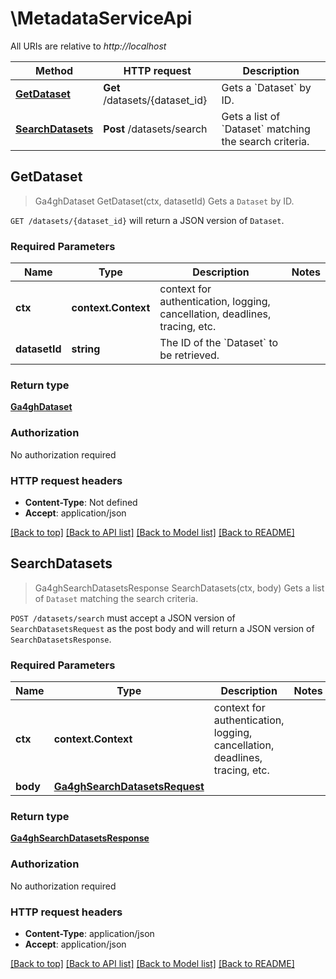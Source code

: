 # \MetadataServiceApi

All URIs are relative to *http://localhost*

Method | HTTP request | Description
------------- | ------------- | -------------
[**GetDataset**](MetadataServiceApi.md#GetDataset) | **Get** /datasets/{dataset_id} | Gets a &#x60;Dataset&#x60; by ID.
[**SearchDatasets**](MetadataServiceApi.md#SearchDatasets) | **Post** /datasets/search | Gets a list of &#x60;Dataset&#x60; matching the search criteria.



## GetDataset

> Ga4ghDataset GetDataset(ctx, datasetId)
Gets a `Dataset` by ID.

`GET /datasets/{dataset_id}` will return a JSON version of `Dataset`.

### Required Parameters


Name | Type | Description  | Notes
------------- | ------------- | ------------- | -------------
**ctx** | **context.Context** | context for authentication, logging, cancellation, deadlines, tracing, etc.
**datasetId** | **string**| The ID of the &#x60;Dataset&#x60; to be retrieved. | 

### Return type

[**Ga4ghDataset**](ga4ghDataset.md)

### Authorization

No authorization required

### HTTP request headers

- **Content-Type**: Not defined
- **Accept**: application/json

[[Back to top]](#) [[Back to API list]](../README.md#documentation-for-api-endpoints)
[[Back to Model list]](../README.md#documentation-for-models)
[[Back to README]](../README.md)


## SearchDatasets

> Ga4ghSearchDatasetsResponse SearchDatasets(ctx, body)
Gets a list of `Dataset` matching the search criteria.

`POST /datasets/search` must accept a JSON version of `SearchDatasetsRequest` as the post body and will return a JSON version of `SearchDatasetsResponse`.

### Required Parameters


Name | Type | Description  | Notes
------------- | ------------- | ------------- | -------------
**ctx** | **context.Context** | context for authentication, logging, cancellation, deadlines, tracing, etc.
**body** | [**Ga4ghSearchDatasetsRequest**](Ga4ghSearchDatasetsRequest.md)|  | 

### Return type

[**Ga4ghSearchDatasetsResponse**](ga4ghSearchDatasetsResponse.md)

### Authorization

No authorization required

### HTTP request headers

- **Content-Type**: application/json
- **Accept**: application/json

[[Back to top]](#) [[Back to API list]](../README.md#documentation-for-api-endpoints)
[[Back to Model list]](../README.md#documentation-for-models)
[[Back to README]](../README.md)

